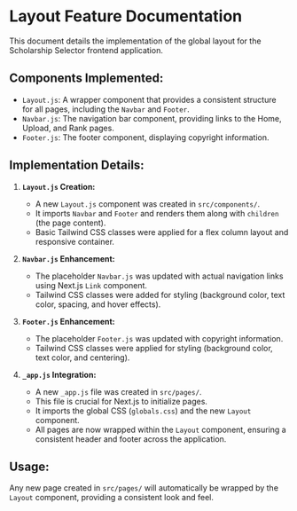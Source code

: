 # Layout Feature Documentation

This document details the implementation of the global layout for the Scholarship Selector frontend application.

## Components Implemented:

- `Layout.js`: A wrapper component that provides a consistent structure for all pages, including the `Navbar` and `Footer`.
- `Navbar.js`: The navigation bar component, providing links to the Home, Upload, and Rank pages.
- `Footer.js`: The footer component, displaying copyright information.

## Implementation Details:

1.  **`Layout.js` Creation:**
    - A new `Layout.js` component was created in `src/components/`.
    - It imports `Navbar` and `Footer` and renders them along with `children` (the page content).
    - Basic Tailwind CSS classes were applied for a flex column layout and responsive container.

2.  **`Navbar.js` Enhancement:**
    - The placeholder `Navbar.js` was updated with actual navigation links using Next.js `Link` component.
    - Tailwind CSS classes were added for styling (background color, text color, spacing, and hover effects).

3.  **`Footer.js` Enhancement:**
    - The placeholder `Footer.js` was updated with copyright information.
    - Tailwind CSS classes were applied for styling (background color, text color, and centering).

4.  **`_app.js` Integration:**
    - A new `_app.js` file was created in `src/pages/`.
    - This file is crucial for Next.js to initialize pages.
    - It imports the global CSS (`globals.css`) and the new `Layout` component.
    - All pages are now wrapped within the `Layout` component, ensuring a consistent header and footer across the application.

## Usage:

Any new page created in `src/pages/` will automatically be wrapped by the `Layout` component, providing a consistent look and feel.
